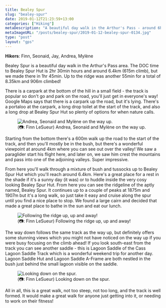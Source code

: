 ```yaml
---
title: Bealey Spur
slug: "bealey-spur"
date: 2019-01-12T21:23:59+13:00
categories: ["Hiking"]
metaDescription: "A beautiful day walk in the Arthur's Pass - around 6hrs return to the hut, or longer if you want to go up further!"
metaImageURL: "/posts/bealey-spur/2019-01-12-bealey-spur-0134.jpg"
type: "post"
layout: "gps"
---
```


__Hikers__: Finn, Seonaid, Jay, Andrea, Mylène

Bealey Spur is a beautiful day walk in the Arthur's Pass area. The DOC time to Bealey Spur Hut is 2hr 30min hours and around 6.4km (615m climb), but we made there in 1hr 45min. Up to the ridge was another 55min for a total of 8.35km and 906m climbed!

There is a carpark at the bottom of the hill in a small field - the track is popular so don't go and park on the road, you'll just get in everyone's way! Google Maps says that there is a carpark up the road, but it's lying. There's a portaloo at the carpark, a long drop toilet at the start of the track, and also a long drop at Bealey Spur Hut so plenty of options for when nature calls.

<figure>
  <img src="/posts/bealey-spur/2019-01-12-bealey-spur-0134.jpg" alt="Andrea, Seonaid and Mylène on the way up."/>
  <figcaption>(📷: Finn LeSueur) Andrea, Seonaid and Mylène on the way up.</figcaption>
</figure>

Starting from the bottom there's a 600m walk up the road to the start of the track, and then you'll mostly be in the bush, but there's a wonderful viewpoint at around 4km where you can see out over the valley! We saw a paraglider start his flight here, and later on, we saw him crest the mountains and pass into one of the adjoining valleys. Super impressive.

From here you'll walk through a mixture of bush and tussocks up to Bealey Spur Hut which you'll reach around 6.4km. Here's a great place for a rest in the shade if it's a sunny day (it was) or to huddle inside the very cosy looking Bealey Spur Hut. From here you can see the ridgeline of the aptly named, Bealey Spur. It continues up to a couple of peaks at 1875m and 1907m but it's a long walk, so just take it easy and cruise along the spur until you find a nice place to stop. We found a large cairn and decided that made a great place to bathe in the sun and eat our lunch.

<figure>
  <img src="/posts/bealey-spur/2019-01-12-bealey-spur-0158.jpg" alt="Following the ridge up, up and away!"/>
  <figcaption>(📷: Finn LeSueur) Following the ridge up, up and away!</figcaption>
</figure>

The way down follows the same track as the way up, but definitely offers some stunning views which you might not have noticed on the way up if you were busy focusing on the climb ahead! If you look south-east from the track you can see another saddle - this is Lagoon Saddle of the Cass Lagoon Saddle Track which is a wonderful weekend trip for another day. Lagoon Saddle Hut and Lagoon Saddle A-Frame are both nestled in the bush just behind the small lagoon visible on the saddle.

<figure>
  <img src="/posts/bealey-spur/2019-01-12-bealey-spur-0174.jpg" alt="Looking down on the spur."/>
  <figcaption>(📷: Finn LeSueur) Looking down on the spur.</figcaption>
</figure>

All in all, this is a great walk, not too steep, not too long, and the track is well formed. It would make a great walk for anyone just getting into it, or needing to work on their fitness!
